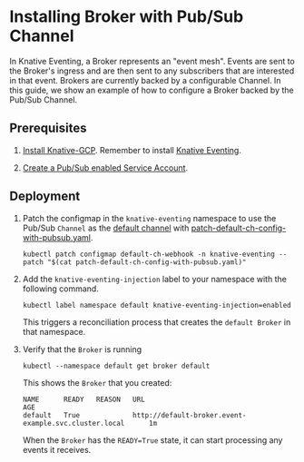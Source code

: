 # Installing Broker with Pub/Sub Channel

In Knative Eventing, a Broker represents an "event mesh". Events are sent to the
Broker's ingress and are then sent to any subscribers that are interested in
that event. Brokers are currently backed by a configurable Channel. In this
guide, we show an example of how to configure a Broker backed by the Pub/Sub
Channel.

## Prerequisites

1. [Install Knative-GCP](./install-knative-gcp.md). Remember to install
   [Knative Eventing](https://knative.dev/docs/eventing/).

1. [Create a Pub/Sub enabled Service Account](./pubsub-service-account.md).

## Deployment

1.  Patch the configmap in the `knative-eventing` namespace to use the Pub/Sub
    `Channel` as the
    [default channel](https://knative.dev/docs/eventing/channels/default-channels/)
    with
    [patch-default-ch-config-with-pubsub.yaml](./patch-default-ch-config-with-pubsub.yaml).

    ```shell
    kubectl patch configmap default-ch-webhook -n knative-eventing --patch "$(cat patch-default-ch-config-with-pubsub.yaml)"
    ```

1.  Add the `knative-eventing-injection` label to your namespace with the
    following command.

    ```shell
    kubectl label namespace default knative-eventing-injection=enabled
    ```

    This triggers a reconciliation process that creates the `default Broker` in
    that namespace.

1.  Verify that the `Broker` is running

    ```shell
    kubectl --namespace default get broker default
    ```

    This shows the `Broker` that you created:

    ```shell
    NAME      READY   REASON   URL                                                        AGE
    default   True             http://default-broker.event-example.svc.cluster.local      1m
    ```

    When the `Broker` has the `READY=True` state, it can start processing any
    events it receives.
